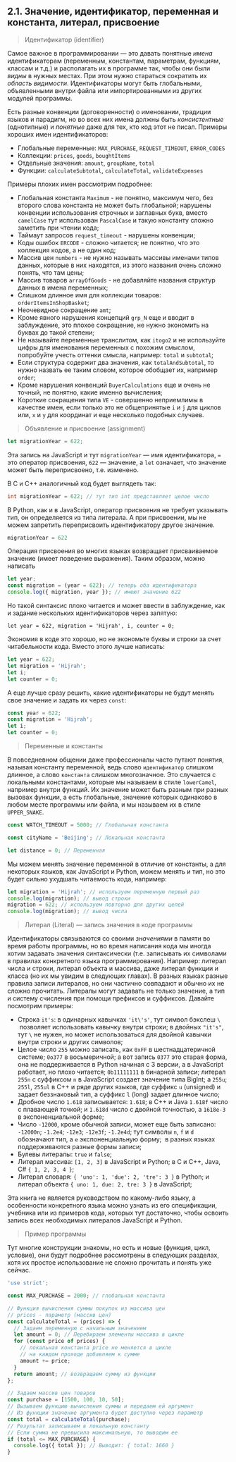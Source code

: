 ## 2.1. Значение, идентификатор, переменная и константа, литерал, присвоение

> Идентификатор (identifier)

Самое важное в программировании — это давать понятные _имена_ идентификаторам (переменным, константам, параметрам, функциям, классам и т.д.) и располагать их в программе так, чтобы они были _видны_ в нужных местах. При этом нужно стараться сократить их _область видимости_. Идентификаторы могут быть глобальными, объявленными внутри файла или импортированными из других модулей программы.

Есть разные конвенции (договоренности) о именовании, традиции языков и парадигм, но во всех них имена должны быть _консистентные_ (однотипные) и _понятные_ даже для тех, кто код этот не писал. Примеры хороших имен идентификаторов:

- Глобальные переменные: `MAX_PURCHASE`, `REQUEST_TIMEOUT`, `ERROR_CODES`
- Коллекции: `prices`, `goods`, `boughtItems`
- Отдельные значения: `amount`, `groupName`, `total`
- Функции: `calculateSubtotal`, `calculateTotal`, `validateExpenses`

Примеры плохих имен рассмотрим подробнее:

- Глобальная константа `Maximum` - не понятно, максимум чего, без второго слова константа не может быть глобальной; нарушены конвенции использования строчных и заглавных букв, вместо `camelCase` тут использован `PascalCase` и такую константу сложно заметить при чтении кода;
- Таймаут запросов `request_timeout` - нарушены конвенции;
- Коды ошибок `ERCODE` - сложно читается; не понятно, что это коллекция кодов, а не один код;
- Массив цен `numbers` - не нужно называть массивы именами типов данных, которые в них находятся, из этого названия очень сложно понять, что там цены;
- Массив товаров `arrayOfGoods` - не добавляйте названия структур данных в имена переменных;
- Слишком длинное имя для коллекции товаров: `orderItemsInShopBasket`;
- Неочевидное сокращение `amt`;
- Кроме явного нарушения концепций `grp_N` еще и вводит в заблуждение, это плохое сокращение, не нужно экономить на буквах до такой степени;
- Не называйте переменные транслитом, как `itogo2` и не используйте цифры для именования переменных с похожим смыслом, попробуйте учесть оттенки смысла, например: `total` и `subtotal`;
- Если структура содержит два значения, как `totalAndSubtotal`, то нужно назвать ее таким словом, которое обобщает их, например `order`;
- Кроме нарушения конвенций `BuyerCalculations` еще и очень не точный, не понятно, какие именно вычисления;
- Короткие сокращения типа `VE` - совершенно неприемлимы в качестве имен, если только это не общепринятые `i` и `j` для циклов или, `x` и `y` для координат и еще несколько подобных случаев.

> Объявление и присвоение (assignment)

```js
let migrationYear = 622;
```

Эта запись на JavaScript и тут `migrationYear` — имя идентификатора, `=` это оператор присвоения, `622` — значение, а `let` означает, что значение может быть переприсвоено, т.е. изменено.

В C и C++ аналогичный код будет выглядеть так:

```c
int migrationYear = 622; // тут тип int представляет целое число
```

В Python, как и в JavaScript, оператор присвоения не требует указывать тип, он определяется из типа литерала. А при присвоении, мы не можем запретить переприсвоить идентификатору другое значение.

```py
migrationYear = 622
```

Операция присвоения во многих языках возвращает присваиваемое значение (имеет поведение выражения). Таким образом, можно написать

```js
let year;
const migration = (year = 622); // теперь оба идентификатора
console.log({ migration, year }); // имеют значение 622
```

Но такой синтаксис плохо читается и может ввести в заблуждение, как и задание нескольких идентификаторов через запятую:

```
let year = 622, migration = 'Hijrah', i, counter = 0;
```

Экономия в коде это хорошо, но не экономьте буквы и строки за счет читабельности кода. Вместо этого лучше написать:

```js
let year = 622;
let migration = 'Hijrah';
let i;
let counter = 0;
```

А еще лучше сразу решить, какие идентификаторы не будут менять свое значение и задать их через `const`:

```js
const year = 622;
const migration = 'Hijrah';
let i;
let counter = 0;
```

> Переменные и константы

В повседневном общении даже профессионалы часто путают понятия, называя константу переменной, ведь слово `идентификатор` слишком длинное, а слово `константа` слишком многозначное. Это случается с локальными константами, которые мы называем в стиле `lowerCamel`, например внутри функций. Их значение может быть разным при разных вызовах функции, а есть глобальные, значение которых одинаково в любом месте программы или файла, и мы называем их в стиле `UPPER_SNAKE`.

```js
const WATCH_TIMEOUT = 5000; // Глобальная константа
```

```js
const cityName = 'Beijing'; // Локальная константа
```

```js
let distance = 0; // Переменная
```

Мы можем менять значение переменной в отличие от константы, а для некоторых языков, как JavaScript и Python, можем менять и тип, но это будет сильно ухудшать читаемость кода, например:

```js
let migration = 'Hijrah'; // используем переменную первый раз
console.log(migration); // вывод строки
migration = 622; // используем повторно для других целей
console.log(migration); // вывод числа
```

> Литерал (Literal) — запись значения в коде программы

Идентификаторы связываются со своими _значениями_ в памяти во время работы программы, но во время написания кода мы иногда хотим задавать значения синтаксически (т.е. записывать их символами в правилах конкретного языка программирования). Например: литерал числа и строки, литерал объекта и массива, даже литерал функции и класса (но их мы увидим в следующих главах). В разных языках разные правила записи литералов, но они частично совпадают и обычно их не сложно прочитать. Литералы могут задавать не только значение, а тип и систему счисления при помощи префиксов и суффиксов. Давайте посмотрим примеры:

- Строка `it's`: в одинарных кавычках `'it\'s'`, тут символ бэкслеш `\`  позволяет использовать кавычку внутри строки; в двойных `"it's"`, тут `\` не нужен, но может использоваться для двойной кавычки внутри строки и других символов;
- Целое число `255` можно записать, как `0xFF` в шестнадцатеричной системе; `0o377` в восьмеричной; а вот запись `0377` это старая форма, она не поддерживается в Python начиная с 3 версии, а в JavaScript работает, но плохо читается; `0b11111111` в бинарной записи; литерал `255n` с суффиксом `n` в JavaScript создает значение типа BigInt; а `255u`; `255l`, `255ul` в C++ и ряде других языков, где суффикс `u` (unsigned) и задает беззнаковый тип, а суффикс `l` (long) задает длинное число;
- Дробное число `1.618` записывается: `1.618`; в C++ и Java `1.618f` число с плавающей точкой; и `1.618d` число с двойной точностью, а `1618e-3` в экспоненциальной форме;
- Число `-12000`, кроме обычной записи, может еще быть записано: `-12000n`; `-1.2e4`; `-12e3`; `-12e3f`; `-1.2e4d`; тут символы `n`, `f` и `d` обозначают тип, а `e` экспоненциальную форму;  в разных языках поддерживаются разные формы записи;
- Булевы литералы: `true` и `false`;
- Литерал массива: `[1, 2, 3]` в JavaScript и Python; в C и C++, Java, C# `{ 1, 2, 3, 4 }`;
- Литерал словаря: `{ 'uno': 1, 'due': 2, 'tre': 3 }` в Python; и литерал объекта `{ uno: 1, due: 2, tre: 3 }` в JavaScript;

Эта книга не является руководством по какому-либо языку, а особенности конкретного языка можно узнать из его спецификации, учебника или из примеров кода, которых тут достаточно, чтобы освоить запись всех необходимых литералов JavaScript и Python.

> Пример программы

Тут многие конструкции знакомы, но есть и новые (функция, цикл, условие), они будут подробнее рассмотрены в следующих разделах, хотя их простое использование не сложно прочитать и понять уже сейчас.

```js
'use strict';

const MAX_PURCHASE = 2000; // глобальная константа

// Функция вычисления суммы покупок из массива цен
// prices - параметр (массив цен)
const calculateTotal = (prices) => {
  // Задаем переменную с начальным значением
  let amount = 0; // Перебираем элементы массива в цикле
  for (const price of prices) {
    // локальная константа price не меняется в цикле
    // на каждом проходе добавляем к сумме
    amount += price;
  }
  return amount; // возвращаем сумму из функции
};

// Задаем массив цен товаров
const purchase = [1500, 100, 10, 50];
// Вызываем функцию вычисления суммы и передаем ей аргумент
// Из функции значение аргумента будет доступно через параметр
const total = calculateTotal(purchase);
// Результат записываем в локальную константу
// Если сумма не превысила максимальную, то выводим ее
if (total <= MAX_PURCHASE) {
  console.log({ total }); // Выводит: { total: 1660 }
}
```
